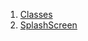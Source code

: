 

1. [Classes](splash_screen/splash_screen-library.html#classes)
2. [SplashScreen](splash_screen/SplashScreen-class.html)
